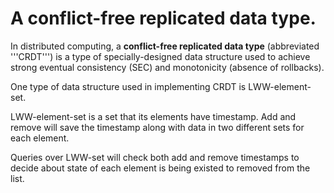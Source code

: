 # A conflict-free replicated data type.

In distributed computing, a __conflict-free replicated data type__ (abbreviated '''CRDT''') is a type of specially-designed data structure used to achieve strong eventual consistency (SEC) and monotonicity (absence of rollbacks).

One type of data structure used in implementing CRDT is LWW-element-set.

LWW-element-set is a set that its elements have timestamp. Add and remove will save the timestamp along with data in two different sets for each element.

Queries over LWW-set will check both add and remove timestamps to decide about state of each element is being existed to removed from the list.
